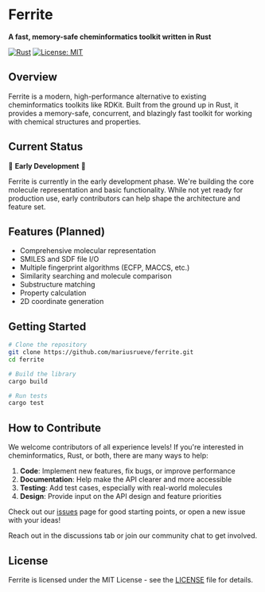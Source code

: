 # Ferrite

**A fast, memory-safe cheminformatics toolkit written in Rust**

[![Rust](https://img.shields.io/badge/rust-stable-brightgreen.svg)](https://www.rust-lang.org/)
[![License: MIT](https://img.shields.io/badge/License-MIT-blue.svg)](LICENSE)

## Overview

Ferrite is a modern, high-performance alternative to existing cheminformatics toolkits like RDKit. Built from the ground up in Rust, it provides a memory-safe, concurrent, and blazingly fast toolkit for working with chemical structures and properties.

## Current Status

🚧 **Early Development** 🚧

Ferrite is currently in the early development phase. We're building the core molecule representation and basic functionality. While not yet ready for production use, early contributors can help shape the architecture and feature set.

## Features (Planned)

- Comprehensive molecular representation
- SMILES and SDF file I/O
- Multiple fingerprint algorithms (ECFP, MACCS, etc.)
- Similarity searching and molecule comparison
- Substructure matching
- Property calculation
- 2D coordinate generation

## Getting Started

```bash
# Clone the repository
git clone https://github.com/mariusrueve/ferrite.git
cd ferrite

# Build the library
cargo build

# Run tests
cargo test
```

## How to Contribute

We welcome contributors of all experience levels! If you're interested in cheminformatics, Rust, or both, there are many ways to help:

1. **Code**: Implement new features, fix bugs, or improve performance
2. **Documentation**: Help make the API clearer and more accessible
3. **Testing**: Add test cases, especially with real-world molecules
4. **Design**: Provide input on the API design and feature priorities

Check out our [issues](https://github.com/mariusrueve/ferrite/issues) page for good starting points, or open a new issue with your ideas!

Reach out in the discussions tab or join our community chat to get involved.

## License

Ferrite is licensed under the MIT License - see the [LICENSE](LICENSE) file for details.